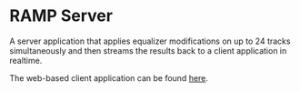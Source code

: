 # RAMP Server

A server application that applies equalizer modifications on up to 24 tracks simultaneously and then streams the results back to a client application in realtime.

The web-based client application can be found [here](https://github.com/mattprice/RAMP-Webapp).